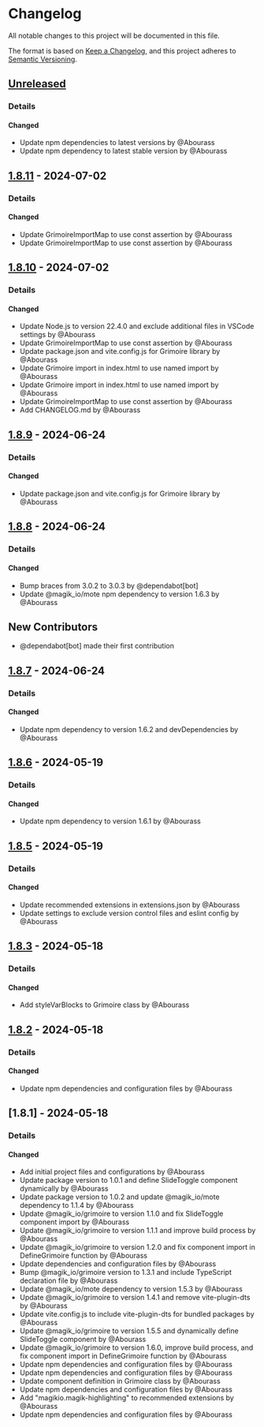 # Changelog

All notable changes to this project will be documented in this file.

The format is based on [Keep a Changelog](https://keepachangelog.com/en/1.0.0/),
and this project adheres to [Semantic Versioning](https://semver.org/spec/v2.0.0.html).

## [Unreleased]
### Details
#### Changed
- Update npm dependencies to latest versions by @Abourass
- Update npm dependency to latest stable version by @Abourass

## [1.8.11] - 2024-07-02
### Details
#### Changed
- Update GrimoireImportMap to use const assertion by @Abourass
- Update GrimoireImportMap to use const assertion by @Abourass

## [1.8.10] - 2024-07-02
### Details
#### Changed
- Update Node.js to version 22.4.0 and exclude additional files in VSCode settings by @Abourass
- Update GrimoireImportMap to use const assertion by @Abourass
- Update package.json and vite.config.js for Grimoire library by @Abourass
- Update Grimoire import in index.html to use named import by @Abourass
- Update Grimoire import in index.html to use named import by @Abourass
- Update GrimoireImportMap to use const assertion by @Abourass
- Add CHANGELOG.md by @Abourass

## [1.8.9] - 2024-06-24
### Details
#### Changed
- Update package.json and vite.config.js for Grimoire library by @Abourass

## [1.8.8] - 2024-06-24
### Details
#### Changed
- Bump braces from 3.0.2 to 3.0.3 by @dependabot[bot]
- Update @magik_io/mote npm dependency to version 1.6.3 by @Abourass

## New Contributors
* @dependabot[bot] made their first contribution
## [1.8.7] - 2024-06-24
### Details
#### Changed
- Update npm dependency to version 1.6.2 and devDependencies by @Abourass

## [1.8.6] - 2024-05-19
### Details
#### Changed
- Update npm dependency to version 1.6.1 by @Abourass

## [1.8.5] - 2024-05-19
### Details
#### Changed
- Update recommended extensions in extensions.json by @Abourass
- Update settings to exclude version control files and eslint config by @Abourass

## [1.8.3] - 2024-05-18
### Details
#### Changed
- Add styleVarBlocks to Grimoire class by @Abourass

## [1.8.2] - 2024-05-18
### Details
#### Changed
- Update npm dependencies and configuration files by @Abourass

## [1.8.1] - 2024-05-18
### Details
#### Changed
- Add initial project files and configurations by @Abourass
- Update package version to 1.0.1 and define SlideToggle component dynamically by @Abourass
- Update package version to 1.0.2 and update @magik_io/mote dependency to 1.1.4 by @Abourass
- Update @magik_io/grimoire to version 1.1.0 and fix SlideToggle component import by @Abourass
- Update @magik_io/grimoire to version 1.1.1 and improve build process by @Abourass
- Update @magik_io/grimoire to version 1.2.0 and fix component import in DefineGrimoire function by @Abourass
- Update dependencies and configuration files by @Abourass
- Bump @magik_io/grimoire version to 1.3.1 and include TypeScript declaration file by @Abourass
- Update @magik_io/mote dependency to version 1.5.3 by @Abourass
- Update @magik_io/grimoire to version 1.4.1 and remove vite-plugin-dts by @Abourass
- Update vite.config.js to include vite-plugin-dts for bundled packages by @Abourass
- Update @magik_io/grimoire to version 1.5.5 and dynamically define SlideToggle component by @Abourass
- Update @magik_io/grimoire to version 1.6.0, improve build process, and fix component import in DefineGrimoire function by @Abourass
- Update npm dependencies and configuration files by @Abourass
- Update npm dependencies and configuration files by @Abourass
- Update component definition in Grimoire class by @Abourass
- Update npm dependencies and configuration files by @Abourass
- Add "magikio.magik-highlighting" to recommended extensions by @Abourass
- Update npm dependencies and configuration files by @Abourass

[unreleased]: https://github.com/MagikIO/grimoire/compare/v1.8.11..HEAD
[1.8.11]: https://github.com/MagikIO/grimoire/compare/v1.8.10..v1.8.11
[1.8.10]: https://github.com/MagikIO/grimoire/compare/v1.8.9..v1.8.10
[1.8.9]: https://github.com/MagikIO/grimoire/compare/v1.8.8..v1.8.9
[1.8.8]: https://github.com/MagikIO/grimoire/compare/v1.8.7..v1.8.8
[1.8.7]: https://github.com/MagikIO/grimoire/compare/v1.8.6..v1.8.7
[1.8.6]: https://github.com/MagikIO/grimoire/compare/v1.8.5..v1.8.6
[1.8.5]: https://github.com/MagikIO/grimoire/compare/v1.8.4..v1.8.5
[1.8.3]: https://github.com/MagikIO/grimoire/compare/v1.8.2..v1.8.3
[1.8.2]: https://github.com/MagikIO/grimoire/compare/v1.8.1..v1.8.2

<!-- generated by git-cliff -->
